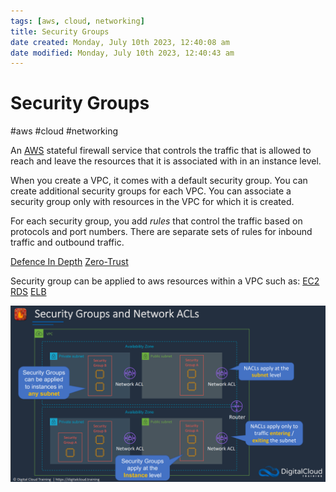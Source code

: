 ```yaml
---
tags: [aws, cloud, networking]
title: Security Groups
date created: Monday, July 10th 2023, 12:40:08 am
date modified: Monday, July 10th 2023, 12:40:43 am
---
```

# Security Groups
#aws #cloud #networking 


An [AWS](Cloud%20Computing/AWS/AWS.md) stateful firewall service that controls the traffic that is allowed to reach and leave the resources that it is associated with in an instance level.

When you create a VPC, it comes with a default security group. You can create additional security groups for each VPC. You can associate a security group only with resources in the VPC for which it is created.

For each security group, you add _rules_ that control the traffic based on protocols and port numbers. There are separate sets of rules for inbound traffic and outbound traffic.

[Defence In Depth](Cyber%20Security/Cloud%20Security/Defence%20In%20Depth.md)
[Zero-Trust](Cyber%20Security/Cloud%20Security/Zero-Trust.md)

Security group can be applied to aws resources within a VPC such as:
[EC2](Cloud%20Computing/AWS/Compute/EC2.md)
[RDS](Cloud%20Computing/AWS/Databases/RDS.md)
[ELB](Cloud%20Computing/AWS/Compute/ELB.md)

![](Attachments/Pasted%20image%2020230305173953.png)
